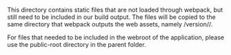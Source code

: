 This directory contains static files that are not loaded through webpack, but still need to
be included in our build output. The files will be copied to the same directory that webpack
outputs the web assets, namely /version/<version number>/.

For files that needed to be included in the webroot of the application, please use the
public-root directory in the parent folder.